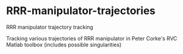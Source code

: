 # RRR-manipulator-trajectories
RRR manipulator trajectory tracking

Tracking various trajectories of RRR manipulator in Peter Corke's RVC Matlab toolbox (includes possible singularities)
